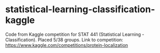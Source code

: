 # statistical-learning-classification-kaggle
Code from Kaggle competition for STAT 441 (Statistical Learning - Classification). Placed 5/38 groups. Link to competition: https://www.kaggle.com/competitions/protein-localization
